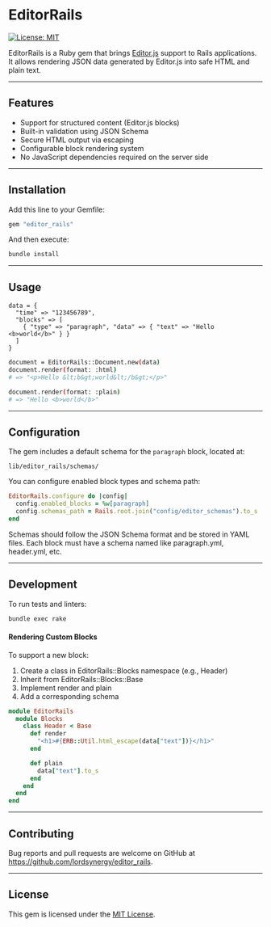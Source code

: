 # EditorRails

[![License: MIT](https://img.shields.io/badge/License-MIT-green.svg)](LICENSE.txt)

EditorRails is a Ruby gem that brings [Editor.js](https://editorjs.io/) support to Rails applications.  
It allows rendering JSON data generated by Editor.js into safe HTML and plain text.

---

## Features

- Support for structured content (Editor.js blocks)
- Built-in validation using JSON Schema
- Secure HTML output via escaping
- Configurable block rendering system
- No JavaScript dependencies required on the server side

---

## Installation

Add this line to your Gemfile:

```ruby
gem "editor_rails"
```

And then execute:

```bash
bundle install
```

---

## Usage

```
data = {
  "time" => "123456789",
  "blocks" => [
    { "type" => "paragraph", "data" => { "text" => "Hello <b>world</b>" } }
  ]
}
```

```bash
document = EditorRails::Document.new(data)
document.render(format: :html)
# => "<p>Hello &lt;b&gt;world&lt;/b&gt;</p>"

document.render(format: :plain)
# => "Hello <b>world</b>"
```

---

## Configuration

The gem includes a default schema for the `paragraph` block, located at:

```
lib/editor_rails/schemas/
```

You can configure enabled block types and schema path:

```ruby
EditorRails.configure do |config|
  config.enabled_blocks = %w[paragraph]
  config.schemas_path = Rails.root.join("config/editor_schemas").to_s
end
```

Schemas should follow the JSON Schema format and be stored in YAML files.
Each block must have a schema named like paragraph.yml, header.yml, etc.

---

## Development

To run tests and linters:

```bash
bundle exec rake
```

#### Rendering Custom Blocks

To support a new block:

1. Create a class in EditorRails::Blocks namespace (e.g., Header)
2. Inherit from EditorRails::Blocks::Base
3. Implement render and plain
4. Add a corresponding schema

```ruby
module EditorRails
  module Blocks
    class Header < Base
      def render
        "<h1>#{ERB::Util.html_escape(data["text"])}</h1>"
      end

      def plain
        data["text"].to_s
      end
    end
  end
end
```

---

## Contributing

Bug reports and pull requests are welcome on GitHub at https://github.com/lordsynergy/editor_rails.

---

## License

This gem is licensed under the [MIT License](https://opensource.org/license/MIT).
